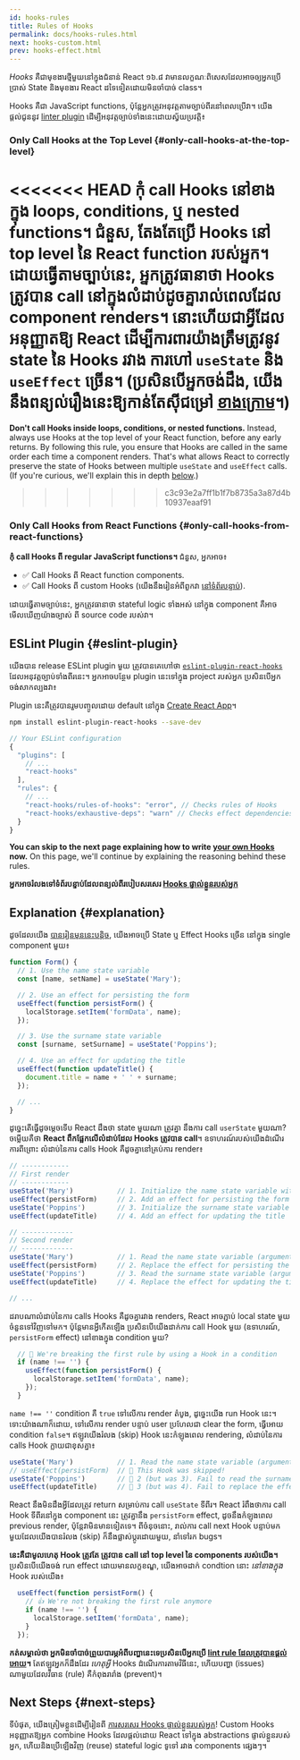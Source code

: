 ```yaml
---
id: hooks-rules
title: Rules of Hooks
permalink: docs/hooks-rules.html
next: hooks-custom.html
prev: hooks-effect.html
---
```


*Hooks* គឺជាមុខងារថ្មីមួយនៅក្នុងជំនាន់ React ១៦.៨ វាមានលក្ខណៈពិសេសដែលអាចឲ្យអ្នកប្រើប្រាស់ State និងមុខងារ React ដទៃទៀតដោយមិនចាំបាច់ class។

Hooks គឺជា JavaScript functions, ប៉ុន្តែអ្នកត្រូវអនុវត្តតាមច្បាប់ពីរនៅពេលប្រើវា។ យើងផ្តល់ជូននូវ [linter plugin](https://www.npmjs.com/package/eslint-plugin-react-hooks) ដើម្បីអនុវត្តច្បាប់ទាំងនេះដោយស្វ័យប្រវត្តិ៖

### Only Call Hooks at the Top Level {#only-call-hooks-at-the-top-level}

<<<<<<< HEAD
**កុំ call Hooks នៅខាងក្នុង loops, conditions, ឬ nested functions។** ជំនួស, តែងតែប្រើ Hooks នៅ top level នៃ React function របស់អ្នក។ ដោយធ្វើតាមច្បាប់នេះ, អ្នកត្រូវធានាថា Hooks ត្រូវបាន call នៅក្នុងលំដាប់ដូចគ្នារាល់ពេលដែល component renders។ នោះហើយជាអ្វីដែលអនុញ្ញាតឱ្យ React ដើម្បីការពារយ៉ាងត្រឹមត្រូវនូវ state នៃ Hooks រវាង ការហៅ `useState` និង `useEffect` ច្រើន។ (ប្រសិនបើអ្នកចង់ដឹង, យើងនឹងពន្យល់រឿងនេះឱ្យកាន់តែស៊ីជម្រៅ [ខាងក្រោម](#explanation)។)
=======
**Don't call Hooks inside loops, conditions, or nested functions.** Instead, always use Hooks at the top level of your React function, before any early returns. By following this rule, you ensure that Hooks are called in the same order each time a component renders. That's what allows React to correctly preserve the state of Hooks between multiple `useState` and `useEffect` calls. (If you're curious, we'll explain this in depth [below](#explanation).)
>>>>>>> c3c93e2a7ff1b1f7b8735a3a87d4b10937eaaf91

### Only Call Hooks from React Functions {#only-call-hooks-from-react-functions}

**កុំ call Hooks ពី regular JavaScript functions។** ជំនួស, អ្នកអាច៖

* ✅ Call Hooks ពី React function components.
* ✅ Call Hooks ពី custom Hooks (យើងនឹងរៀនអំពីពួកវា [នៅទំព័របន្ទាប់](/docs/hooks-custom.html)).

ដោយធ្វើតាមច្បាប់នេះ, អ្នកត្រូវធានាថា stateful logic ទាំងអស់ នៅក្នុង component គឺអាចមើលឃើញយ៉ាងច្បាស់ ពី source code របស់វា។

## ESLint Plugin {#eslint-plugin}

យើងបាន release ESLint plugin មួយ ត្រូវបានគេហៅថា [`eslint-plugin-react-hooks`](https://www.npmjs.com/package/eslint-plugin-react-hooks) ដែលអនុវត្តច្បាប់ទាំងពីរនេះ។ អ្នកអាចបន្ថែម plugin នេះទៅក្នុង project របស់អ្នក ប្រសិនបើអ្នកចង់សាកល្បងវា៖

Plugin នេះគឺត្រូវបានរួមបញ្ចូលដោយ default នៅក្នុង [Create React App](/docs/create-a-new-react-app.html#create-react-app)។

```bash
npm install eslint-plugin-react-hooks --save-dev
```

```js
// Your ESLint configuration
{
  "plugins": [
    // ...
    "react-hooks"
  ],
  "rules": {
    // ...
    "react-hooks/rules-of-hooks": "error", // Checks rules of Hooks
    "react-hooks/exhaustive-deps": "warn" // Checks effect dependencies
  }
}
```

**You can skip to the next page explaining how to write [your own Hooks](/docs/hooks-custom.html) now.** On this page, we'll continue by explaining the reasoning behind these rules.

**អ្នកអាចរំលងទៅទំព័របន្ទាប់ដែលពន្យល់ពីរបៀបសរសេរ [Hooks ផ្ទាល់ខ្លួនរបស់អ្នក](/docs/hooks-custom.html)**

## Explanation {#explanation}

ដូចដែលយើង [បានរៀនមុននេះបន្តិច](/docs/hooks-state.html#tip-using-multiple-state-variables), យើងអាចប្រើ State ឬ Effect Hooks ច្រើ​ន នៅក្នុង single component មួយ៖

```js
function Form() {
  // 1. Use the name state variable
  const [name, setName] = useState('Mary');

  // 2. Use an effect for persisting the form
  useEffect(function persistForm() {
    localStorage.setItem('formData', name);
  });

  // 3. Use the surname state variable
  const [surname, setSurname] = useState('Poppins');

  // 4. Use an effect for updating the title
  useEffect(function updateTitle() {
    document.title = name + ' ' + surname;
  });

  // ...
}
```

ដូច្នេះតើធ្វើដូចម្តេចទើប React ដឹងថា state មួយណា ត្រូវគ្នា នឹងការ call `userState`​ មួយណា? ចម្លើយគឺថា **React ពឹកផ្អែកលើលំដាប់ដែល Hooks ត្រូវបាន call**។ ឧទាហរណ៍របស់យើងដំណើរការពីព្រោះ លំដាប់នៃការ calls Hook គឺដូចគ្នានៅគ្រប់ការ render៖

```js
// ------------
// First render
// ------------
useState('Mary')           // 1. Initialize the name state variable with 'Mary'
useEffect(persistForm)     // 2. Add an effect for persisting the form
useState('Poppins')        // 3. Initialize the surname state variable with 'Poppins'
useEffect(updateTitle)     // 4. Add an effect for updating the title

// -------------
// Second render
// -------------
useState('Mary')           // 1. Read the name state variable (argument is ignored)
useEffect(persistForm)     // 2. Replace the effect for persisting the form
useState('Poppins')        // 3. Read the surname state variable (argument is ignored)
useEffect(updateTitle)     // 4. Replace the effect for updating the title

// ...
```

ដរាបណាលំដាប់នៃការ calls Hooks គឺដូចគ្នារវាង renders, React អាចភ្ជាប់ local state មួយចំនួនទៅវិញទៅមក។ ប៉ុន្តែមានអ្វីកើតឡើង ប្រសិនបើយើងដាក់ការ call Hook មួយ (ឧទាហរណ៍, `persistForm` effect) នៅខាងក្នុង condition មួយ?

```js
  // 🔴 We're breaking the first rule by using a Hook in a condition
  if (name !== '') {
    useEffect(function persistForm() {
      localStorage.setItem('formData', name);
    });
  }
```

`name !== ''` condition គឺ `true` ទៅលើការ render តំបូង, ដូច្នេះយើង run Hook នេះ។ ទោះយ៉ាងណាក៏ដោយ, ទៅលើការ render បន្ទាប់ user ប្រហែលជា clear the form, ធ្វើអោយ condition `false`។ ឥឡូវយើងរំលង (skip) Hook នេះកំឡុងពេល rendering, លំដាប់នៃការ calls Hook ក្លាយជាខុសគ្នា៖

```js
useState('Mary')           // 1. Read the name state variable (argument is ignored)
// useEffect(persistForm)  // 🔴 This Hook was skipped!
useState('Poppins')        // 🔴 2 (but was 3). Fail to read the surname state variable
useEffect(updateTitle)     // 🔴 3 (but was 4). Fail to replace the effect
```

React នឹងមិនដឹងអ្វីដែលត្រូវ return សម្រាប់ការ call `useState` ទីពីរ។ React រំពឹងថាការ call Hook ទីពីរនៅក្នុង component នេះ ត្រូវគ្នានឹង `persistForm` effect, ដូចនឹងកំឡុងពេល previous render, ប៉ុន្តែវាមិនមានទៀតទេ។ ពីចំនុចនេាះ, រាល់ការ call next Hook បន្ទាប់មកមួយដែលយើងបានរំលង (skip) ក៏នឹងផ្លាស់ប្តូរដោយមួយ,​ នាំទៅរក bugs។

**នេះគឺជាមូលហេតុ Hook ត្រូវតែ ត្រូវបាន call នៅ top level នៃ components របស់យើង។** ប្រសិនបើយើងចង់ run effect ដោយមានលក្ខខណ្ឌ, យើងអាចដាក់ condtion នេាះ *នៅខាងក្នុង* Hook របស់យើង៖

```js
  useEffect(function persistForm() {
    // 👍 We're not breaking the first rule anymore
    if (name !== '') {
      localStorage.setItem('formData', name);
    }
  });
```

**កត់សម្គាល់ថា អ្នកមិនចាំបាច់ព្រួយបារម្ភអំពីបញ្ហានេះទេប្រសិនបើអ្នកប្រើ [lint rule ដែលត្រូវបានផ្តល់អោយ](https://www.npmjs.com/package/eslint-plugin-react-hooks)។** តែឥឡូវអ្នកក៏ដឹងដែរ *ហេតុអ្វី* Hooks ដំណើរការតាមវិធីនេះ, ហើយបញ្ហា (issues) ណាមួយដែលវិធាន (rule) គឺកំពុងរារាំង (prevent)។

## Next Steps {#next-steps}

ទីបំផុត, យើងត្រៀមខ្លួនដើម្បីរៀនពី [ការសរសេរ Hooks ផ្ទាល់ខ្លួនរបស់អ្នក](/docs/hooks-custom.html)! Custom Hooks អនុញ្ញាតឱ្យអ្នក combine Hooks ដែលផ្តល់ដោយ React ទៅក្នុង abstractions ផ្ទាល់ខ្លួនរបស់អ្នក, ហើយនិងប្រើឡើងវិញ (reuse) stateful logic ទូទៅ រវាង components ផ្សេងៗ។
